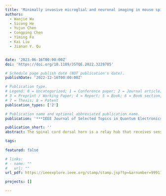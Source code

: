 ```yaml
---
title: 'Minimally invasive microglial and neuronal imaging in mouse spinal cord dorsal horn (Invited paper)'
authors:
  - Wanjie Wu
  - Sicong He
  - Yujun Chen
  - Congping Chen
  - Yiming Fu
  - Kai Liu
  - Jianan Y. Qu


date: '2023-06-16T00:00:00Z'
doi: 'https://doi.org/10.1109/JSTQE.2022.3229705'

# Schedule page publish date (NOT publication's date).
publishDate: '2022-12-16T00:00:00Z'

# Publication type.
# Legend: 0 = Uncategorized; 1 = Conference paper; 2 = Journal article;
# 3 = Preprint / Working Paper; 4 = Report; 5 = Book; 6 = Book section;
# 7 = Thesis; 8 = Patent
publication_types: ['2']

# Publication name and optional abbreviated publication name.
publication: '***IEEE Journal of Selected Topics in Quantum Electronics***, (2023)'

publication_short: ''
abstract: The spinal cord dorsal horn is a relay hub that receives sensory information from the peripheral nervous system and transmits bioelectrical signals to the brain. In vivo imaging of neuronal and glial activity in the dorsal horn can provide insights into both functions and dysfunctions of the neuronal network in the spinal cord. With multimodal NLO microscopy, we identified a thin-myelin sheath region allowing to image over 200 μm deep below pia with subcellular resolution. By using an optically cleared intervertebral window, dorsal horn neuron and microglia activities can be observed without activating spinal cord inflammation. Two-photon imaging of neurons and microglia as well as the optical clearing improvement at different tissue depths were further characterized over time. Using this inflammation-free imaging method, we conducted a longitudinal study of dorsal horn microglia dynamics following sciatic nerve transection. Furthermore, stable in vivo calcium imaging of neurons in the dorsal horn was performed with electrical stimulation on the mouse's hind paw. The subcellular-resolution imaging enabled characterization of the distinct calcium transients of neuronal somas and dendrites. This minimally invasive imaging approach to spinal dorsal horn through an optically cleared intervertebral window provides a reliable platform for studying and understanding cellular activities in the spinal dorsal horn.

tags:
  
featured: false

# links:
# - name: ""
#   url: ""
url_pdf: https://ieeexplore.ieee.org/stamp/stamp.jsp?tp=&arnumber=9991155

projects: []

---
```





